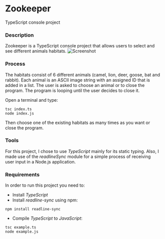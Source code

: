 # Zookeeper
TypeScript console project


### Description
Zookeeper is a TypeScript console project that allows users to select and see different animals habitats.
![Screenshot](/orar.png)

### Process
The habitats consist of 6 different animals (camel, lion, deer, goose, bat and rabbit). Each animal is an ASCII image string with an assigned ID that is added in a list.
The user is asked to choose an animal or to close the program. The program is looping until the user decides to close it.

Open a terminal and type:

```
tsc index.ts
node index.js
```
Then choose one of the existing habitats as many times as you want or close the program.

### Tools
For this project, I chose to use *TypeScript* mainly for its static typing. Also, I made use of the *readlineSync* module for a simple process of receiving user input in a Node.js application.

### Requirements
In order to run this project you need to:
- Install *TypeScript*
- Install *readline-sync* using npm:
```
npm install readline-sync
```
- Compile *TypeScript* to *JavaScript*:
```
tsc example.ts
node example.js
```
